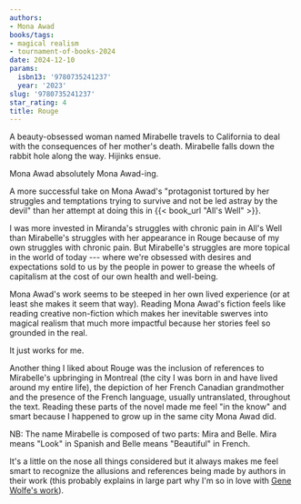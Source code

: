 ```yaml
---
authors:
- Mona Awad
books/tags:
- magical realism
- tournament-of-books-2024
date: 2024-12-10
params:
  isbn13: '9780735241237'
  year: '2023'
slug: '9780735241237'
star_rating: 4
title: Rouge
---
```


A beauty-obsessed woman named Mirabelle travels to California to deal with the consequences of her mother's death. Mirabelle falls down the rabbit hole along the way. Hijinks ensue.

<!--more-->

Mona Awad absolutely Mona Awad-ing.

A more successful take on Mona Awad's "protagonist tortured by her struggles and temptations trying to survive and not be led astray by the devil" than her attempt at doing this in {{< book_url "All's Well" >}}.

I was more invested in Miranda's struggles with chronic pain in All's Well than Mirabelle's struggles with her appearance in Rouge because of my own struggles with chronic pain. But Mirabelle's struggles are more topical in the world of today --- where we're obsessed with desires and expectations sold to us by the people in power to grease the wheels of capitalism at the cost of our own health and well-being.

Mona Awad's work seems to be steeped in her own lived experience (or at least she makes it seem that way). Reading Mona Awad's fiction feels like reading creative non-fiction which makes her inevitable swerves into magical realism that much more impactful because her stories feel so grounded in the real.

It just works for me.

Another thing I liked about Rouge was the inclusion of references to Mirabelle's upbringing in Montreal (the city I was born in and have lived around my entire life), the depiction of her French Canadian grandmother and the presence of the French language, usually untranslated, throughout the text. Reading these parts of the novel made me feel "in the know" and smart because I happened to grow up in the same city Mona Awad did.

NB: The name Mirabelle is composed of two parts: Mira and Belle. Mira means "Look" in Spanish and Belle means "Beautiful" in French.

It's a little on the nose all things considered but it always makes me feel smart to recognize the allusions and references being made by authors in their work (this probably explains in large part why I'm so in love with [Gene Wolfe's work](/authors/gene-wolfe)).